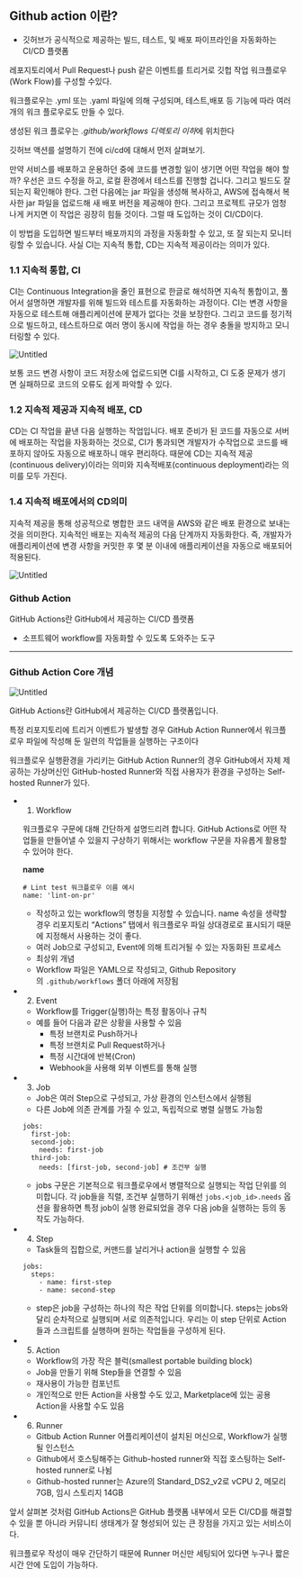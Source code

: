 ## Github action 이란?

- 깃허브가 공식적으로 제공하는 빌드, 테스트, 및 배포 파이프라인을 자동화하는 CI/CD 플랫폼

레포지토리에서 Pull Request나 push 같은 이벤트를 트리거로 깃헙 작업 워크플로우(Work Flow)를 구성할 수있다.

워크플로우는 .yml 또는 .yaml 파일에 의해 구성되며, 테스트,배포 등 기능에 따라 여러개의 워크 플로우로도 만들 수 있다.

생성된 워크 플로우는 *.github/workflows 디렉토리 이하*에 위치한다

깃허브 액션를 설명하기 전에 ci/cd에 대해서 먼저 살펴보기.

만약 서비스를 배포하고 운용하던 중에 코드를 변경할 일이 생기면 어떤 작업을 해야 할까? 우선은 코드 수정을 하고, 로컬 환경에서 테스트를 진행할 겁니다. 그리고 빌드도 잘되는지 확인해야 한다. 그런 다음에는 jar 파일을 생성해 복사하고, AWS에 접속해서 복사한 jar 파일을 업로드해 새 배포 버전을 제공해야 한다. 그리고 프로젝트 규모가 엄청나게 커지면 이 작업은 굉장히 힘들 것이다. 그럴 때 도입하는 것이 CI/CD이다.

이 방법을 도입하면 빌드부터 배포까지의 과정을 자동화할 수 있고, 또 잘 되는지 모니터링할 수 있습니다. 사실 CI는 지속적 통합, CD는 지속적 제공이라는 의미가 있다. 

### **1.1 지속적 통합, CI**

CI는 Continuous Integration을 줄인 표현으로 한글로 해석하면 지속적 통합이고, 풀어서 설명하면 개발자를 위해 빌드와 테스트를 자동화하는 과정이다. CI는 변경 사항을 자동으로 테스트해 애플리케이션에 문제가 없다는 것을 보장한다. 그리고 코드를 정기적으로 빌드하고, 테스트하므로 여러 명이 동시에 작업을 하는 경우 충돌을 방지하고 모니터링할 수 있다.

![Untitled](https://prod-files-secure.s3.us-west-2.amazonaws.com/8d9585d3-9c0c-4a4e-8f60-e45445271bf3/51d1a07c-20a3-4da2-a2dc-aa05cb5b82a7/Untitled.png)

보통 코드 변경 사항이 코드 저장소에 업로드되면 CI를 시작하고, CI 도중 문제가 생기면 실패하므로 코드의 오류도 쉽게 파악할 수 있다.

### **1.2 지속적 제공과 지속적 배포, CD**

CD는 CI 작업을 끝낸 다음 실행하는 작업입니다. 배포 준비가 된 코드를 자동으로 서버에 배포하는 작업을 자동화하는 것으로, CI가 통과되면 개발자가 수작업으로 코드를 배포하지 않아도 자동으로 배포하니 매우 편리하다. 때문에 CD는 지속적 제공(continuous delivery)이라는 의미와 지속적배포(continuous deployment)라는 의미를 모두 가진다.

### **1.4 지속적 배포에서의 CD의미**

지속적 제공을 통해 성공적으로 병합한 코드 내역을 AWS와 같은 배포 환경으로 보내는 것을 의미한다. 지속적인 배포는 지속적 제공의 다음 단계까지 자동화한다. 즉, 개발자가 애플리케이션에 변경 사항을 커밋한 후 몇 분 이내에 애플리케이션을 자동으로 배포되어 적용된다. 

![Untitled](https://i.esdrop.com/d/f/AfOYjCl4ON/Bq0dQvZE76.png)

### **Github Action**

GitHub Actions란 GitHub에서 제공하는 CI/CD 플랫폼

- 소프트웨어 workflow를 자동화할 수 있도록 도와주는 도구

---

### **Github Action Core 개념**

![Untitled](https://i.esdrop.com/d/f/AfOYjCl4ON/qnHYwcOuHL.png)

GitHub Actions란 GitHub에서 제공하는 CI/CD 플랫폼입니다.

특정 리포지토리에 트리거 이벤트가 발생할 경우 GitHub Action Runner에서 워크플로우 파일에 작성해 둔 일련의 작업들을 실행하는 구조이다

워크플로우 실행환경을 가리키는 GitHub Action Runner의 경우 GitHub에서 자체 제공하는 가상머신인 GitHub-hosted Runner와 직접 사용자가 환경을 구성하는 Self-hosted Runner가 있다.

- 1) Workflow
    
    워크플로우 구문에 대해 간단하게 설명드리려 합니다. GitHub Actions로 어떤 작업들을 만들어낼 수 있을지 구상하기 위해서는 workflow 구문을 자유롭게 활용할 수 있어야 한다.
    
    **name**
    
    ```
    # Lint test 워크플로우 이름 예시
    name: 'lint-on-pr'
    ```
    
    - 작성하고 있는 workflow의 명칭을 지정할 수 있습니다. name 속성을 생략할 경우 리포지토리 “Actions” 탭에서 워크플로우 파일 상대경로로 표시되기 때문에 지정해서 사용하는 것이 좋다.
    - 여러 Job으로 구성되고, Event에 의해 트리거될 수 있는 자동화된 프로세스
    - 최상위 개념
    - Workflow 파일은 YAML으로 작성되고, Github Repository의 `.github/workflows` 폴더 아래에 저장됨
- 2) Event
    - Workflow를 Trigger(실행)하는 특정 활동이나 규칙
    - 예를 들어 다음과 같은 상황을 사용할 수 있음
        - 특정 브랜치로 Push하거나
        - 특정 브랜치로 Pull Request하거나
        - 특정 시간대에 반복(Cron)
        - Webhook을 사용해 외부 이벤트를 통해 실행
    
- 3) Job
    - Job은 여러 Step으로 구성되고, 가상 환경의 인스턴스에서 실행됨
    - 다른 Job에 의존 관계를 가질 수 있고, 독립적으로 병렬 실행도 가능함
    
    ```
    jobs:
      first-job:
      second-job:
        needs: first-job
      third-job:
        needs: [first-job, second-job] # 조건부 실행
    ```
    
    - jobs 구문은 기본적으로 워크플로우에서 병렬적으로 실행되는 작업 단위를 의미합니다. 각 job들을 직렬, 조건부 실행하기 위해선 `jobs.<job_id>.needs` 옵션을 활용하면 특정 job이 실행 완료되었을 경우 다음 job을 실행하는 등의 동작도 가능하다.
- 4) Step
    - Task들의 집합으로, 커맨드를 날리거나 action을 실행할 수 있음
    
    ```
    jobs:
      steps:
        - name: first-step
        - name: second-step
    ```
    
    - step은 job을 구성하는 하나의 작은 작업 단위를 의미합니다. steps는 jobs와 달리 순차적으로 실행되며 서로 의존적입니다. 우리는 이 step 단위로 Action들과 스크립트를 실행하며 원하는 작업들을 구성하게 된다.
    
- 5) Action
    - Workflow의 가장 작은 블럭(smallest portable building block)
    - Job을 만들기 위해 Step들을 연결할 수 있음
    - 재사용이 가능한 컴포넌트
    - 개인적으로 만든 Action을 사용할 수도 있고, Marketplace에 있는 공용 Action을 사용할 수도 있음
        
        
- 6) Runner
    - Gitbub Action Runner 어플리케이션이 설치된 머신으로, Workflow가 실행될 인스턴스
    - Github에서 호스팅해주는 Github-hosted runner와 직접 호스팅하는 Self-hosted runner로 나뉨
    - Github-hosted runner는 Azure의 Standard_DS2_v2로 vCPU 2, 메모리 7GB, 임시 스토리지 14GB

앞서 살펴본 것처럼 GitHub Actions은 GitHub 플랫폼 내부에서 모든 CI/CD를 해결할 수 있을 뿐 아니라 커뮤니티 생태계가 잘 형성되어 있는 큰 장점을 가지고 있는 서비스이다.

워크플로우 작성이 매우 간단하기 때문에 Runner 머신만 세팅되어 있다면 누구나 짧은 시간 안에 도입이 가능하다.